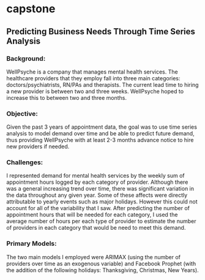 # capstone

## Predicting Business Needs Through Time Series Analysis

### Background:
WellPsyche is a company that manages mental health services.  The healthcare providers that they employ fall into three main categories: doctors/psychiatrists, RN/PAs and therapists.  The current lead time to hiring a new provider is between two and three weeks.  WellPsyche hoped to increase this to between two and three months.  

### Objective:
Given the past 3 years of appointment data, the goal was to use time series analysis to model demand over time and be able to predict future demand, thus providing WellPsyche with at least 2-3 months advance notice to hire new providers if needed.  

### Challenges:
I represented demand for mental health services by the weekly sum of appointment hours logged by each category of provider.  Although there was a general increasing trend over time, there was significant variation in the data throughout any given year.  Some of these affects were directly attributable to yearly events such as major holidays.  However this could not account for all of the variability that I saw.  After predicting the number of appointment hours that will be needed for each category, I used the average number of hours per each type of provider to estimate the number of providers in each category that would be need to meet this demand.

### Primary Models:
The two main models I employed were ARIMAX (using the number of providers over time as an exogenous variable) and Facebook Prophet (with the addition of the following holidays: Thanksgiving, Christmas, New Years).
